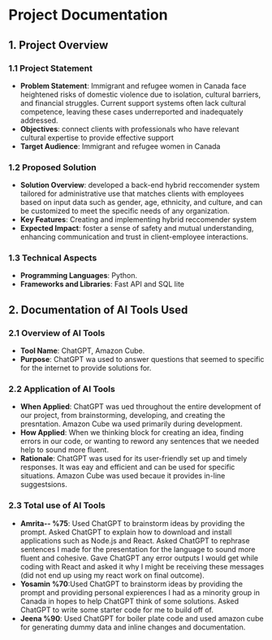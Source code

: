# Project Documentation

## 1. Project Overview

### 1.1 Project Statement
- **Problem Statement**: Immigrant and refugee women in Canada face heightened risks of domestic violence due to isolation, cultural barriers, and financial struggles. Current support systems often lack cultural competence, leaving these cases underreported and inadequately addressed.
- **Objectives**: connect clients with professionals who have relevant cultural expertise to provide effective support
- **Target Audience**: Immigrant and refugee women in Canada

### 1.2 Proposed Solution
- **Solution Overview**: developed a back-end hybrid reccomender system tailored for administrative use that matches clients with employees based on input data such as gender, age, ethnicity, and culture, and can be customized to meet the specific needs of any organization.
- **Key Features**: Creating and implementing hybrid reccomender system
- **Expected Impact**: foster a sense of safety and mutual understanding, enhancing communication and trust in client-employee interactions.


### 1.3 Technical Aspects
- **Programming Languages**: Python.
- **Frameworks and Libraries**: Fast API and SQL lite


## 2. Documentation of AI Tools Used

### 2.1 Overview of AI Tools
- **Tool Name**: ChatGPT, Amazon Cube.
- **Purpose**: ChatGPT wa used to answer questions that seemed to specific for the internet to provide solutions for. 

### 2.2 Application of AI Tools
- **When Applied**: ChatGPT was ued throughout the entire development of our project, from brainstorming, developing, and creating the presntation. Amazon Cube wa used primarily during development.
- **How Applied**: When we thinking block for creating an idea, finding errors in our code, or wanting to reword any sentences that we needed help to sound more fluent.
- **Rationale**: ChatGPT was used for its user-friendly set up and timely responses. It was eay and efficient and can be used for specific situations. Amazon Cube was used becaue it provides in-line suggestsions.

### 2.3 Total use of AI Tools
- **Amrita-- %75**: Used ChatGPT to brainstorm ideas by providing the prompt. Asked ChatGPT to explain how to download and install applications such as Node.js and React. Asked ChatGPT to rephrase sentences I made for the presentation for the language to sound more fluent and cohesive. Gave ChatGPT any error outputs I would get while coding with React and asked it why I might be receiving these messages (did not end up using my react work on final outcome). 
- **Yosamin %70**:Used ChatGPT to brainstorm ideas by providing the prompt and providing personal expierences I had as a minority group in Canada in hopes to help ChatGPT think of some solutions. Asked ChatGPT to write some starter code for me to build off of. 
- **Jeena %90**: Used ChatGPT for boiler plate code and used amazon cube for generating dummy data and inline changes and documentation.
